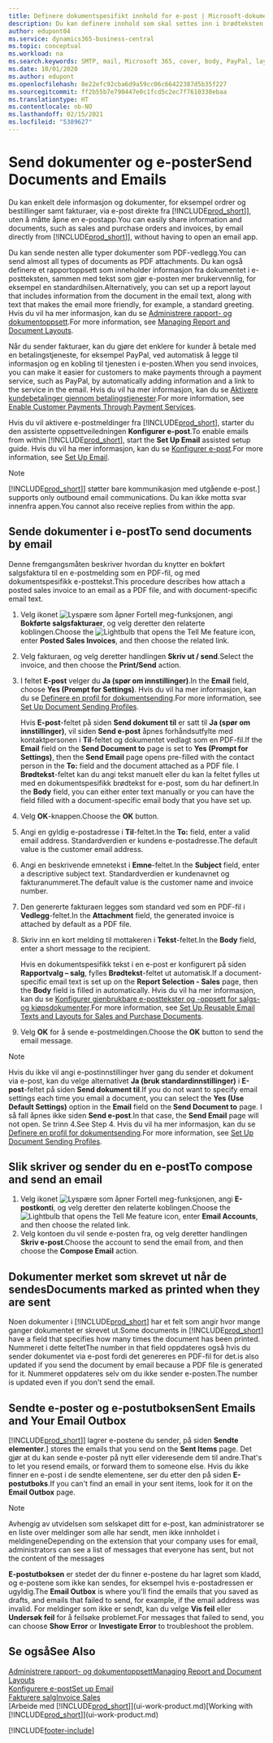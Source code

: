 ```yaml
---
title: Definere dokumentspesifikt innhold for e-post | Microsoft-dokumentasjon
description: Du kan definere innhold som skal settes inn i brødteksten i en e-postmelding, for eksempel en PayPal-kobling. Du kan også legge ved dokumenter i e-postmeldinger.
author: edupont04
ms.service: dynamics365-business-central
ms.topic: conceptual
ms.workload: na
ms.search.keywords: SMTP, mail, Microsoft 365, cover, body, PayPal, layout
ms.date: 10/01/2020
ms.author: edupont
ms.openlocfilehash: 8e22efc92cba6d9a59cc06c66422387d5b35f227
ms.sourcegitcommit: ff2b55b7e790447e0c1fcd5c2ec7f7610338ebaa
ms.translationtype: HT
ms.contentlocale: nb-NO
ms.lasthandoff: 02/15/2021
ms.locfileid: "5389627"
---
```

# <a name="send-documents-and-emails"></a><span data-ttu-id="0cda6-104">Send dokumenter og e-poster</span><span class="sxs-lookup"><span data-stu-id="0cda6-104">Send Documents and Emails</span></span>
<span data-ttu-id="0cda6-105">Du kan enkelt dele informasjon og dokumenter, for eksempel ordrer og bestillinger samt fakturaer, via e-post direkte fra [!INCLUDE[prod_short](includes/prod_short.md)]], uten å måtte åpne en e-postapp.</span><span class="sxs-lookup"><span data-stu-id="0cda6-105">You can easily share information and documents, such as sales and purchase orders and invoices, by email directly from [!INCLUDE[prod_short](includes/prod_short.md)]], without having to open an email app.</span></span> 

<span data-ttu-id="0cda6-106">Du kan sende nesten alle typer dokumenter som PDF-vedlegg.</span><span class="sxs-lookup"><span data-stu-id="0cda6-106">You can send almost all types of documents as PDF attachments.</span></span> <span data-ttu-id="0cda6-107">Du kan også definere et rapportoppsett som inneholder informasjon fra dokumentet i e-postteksten, sammen med tekst som gjør e-posten mer brukervennlig, for eksempel en standardhilsen.</span><span class="sxs-lookup"><span data-stu-id="0cda6-107">Alternatively, you can set up a report layout that includes information from the document in the email text, along with text that makes the email more friendly, for example, a standard greeting.</span></span> <span data-ttu-id="0cda6-108">Hvis du vil ha mer informasjon, kan du se [Administrere rapport- og dokumentoppsett](ui-manage-report-layouts.md).</span><span class="sxs-lookup"><span data-stu-id="0cda6-108">For more information, see [Managing Report and Document Layouts](ui-manage-report-layouts.md).</span></span> <!--this topic does not mention how to set up a layout for email. Need to investigate.-->

<span data-ttu-id="0cda6-109">Når du sender fakturaer, kan du gjøre det enklere for kunder å betale med en betalingstjeneste, for eksempel PayPal, ved automatisk å legge til informasjon og en kobling til tjenesten i e-posten.</span><span class="sxs-lookup"><span data-stu-id="0cda6-109">When you send invoices, you can make it easier for customers to make payments through a payment service, such as PayPal, by automatically adding information and a link to the service in the email.</span></span> <span data-ttu-id="0cda6-110">Hvis du vil ha mer informasjon, kan du se [Aktivere kundebetalinger gjennom betalingstjenester](sales-how-enable-payment-service-extensions.md).</span><span class="sxs-lookup"><span data-stu-id="0cda6-110">For more information, see [Enable Customer Payments Through Payment Services](sales-how-enable-payment-service-extensions.md).</span></span>

<span data-ttu-id="0cda6-111">Hvis du vil aktivere e-postmeldinger fra [!INCLUDE[prod_short](includes/prod_short.md)], starter du den assisterte oppsettveiledningen **Konfigurer e-post**.</span><span class="sxs-lookup"><span data-stu-id="0cda6-111">To enable emails from within [!INCLUDE[prod_short](includes/prod_short.md)], start the **Set Up Email** assisted setup guide.</span></span> <span data-ttu-id="0cda6-112">Hvis du vil ha mer informasjon, kan du se [Konfigurer e-post](admin-how-setup-email.md).</span><span class="sxs-lookup"><span data-stu-id="0cda6-112">For more information, see [Set Up Email](admin-how-setup-email.md).</span></span>

> [!NOTE]
> [!INCLUDE[prod_short](includes/prod_short.md)]<span data-ttu-id="0cda6-113">] støtter bare kommunikasjon med utgående e-post.</span><span class="sxs-lookup"><span data-stu-id="0cda6-113">] supports only outbound email communications.</span></span> <span data-ttu-id="0cda6-114">Du kan ikke motta svar innenfra appen.</span><span class="sxs-lookup"><span data-stu-id="0cda6-114">You cannot also receive replies from within the app.</span></span>

## <a name="to-send-documents-by-email"></a><span data-ttu-id="0cda6-115">Sende dokumenter i e-post</span><span class="sxs-lookup"><span data-stu-id="0cda6-115">To send documents by email</span></span>
<span data-ttu-id="0cda6-116">Denne fremgangsmåten beskriver hvordan du knytter en bokført salgsfaktura til en e-postmelding som en PDF-fil, og med dokumentspesifikk e-posttekst.</span><span class="sxs-lookup"><span data-stu-id="0cda6-116">This procedure describes how attach a posted sales invoice to an email as a PDF file, and with document-specific email text.</span></span> <!--update this-->

1. <span data-ttu-id="0cda6-117">Velg ikonet ![Lyspære som åpner Fortell meg-funksjonen](media/ui-search/search_small.png "Fortell hva du vil gjøre"), angi **Bokførte salgsfakturaer**, og velg deretter den relaterte koblingen.</span><span class="sxs-lookup"><span data-stu-id="0cda6-117">Choose the ![Lightbulb that opens the Tell Me feature](media/ui-search/search_small.png "Tell me what you want to do") icon, enter **Posted Sales Invoices**, and then choose the related link.</span></span>
2. <span data-ttu-id="0cda6-118">Velg fakturaen, og velg deretter handlingen **Skriv ut / send**.</span><span class="sxs-lookup"><span data-stu-id="0cda6-118">Select the invoice, and then choose the **Print/Send** action.</span></span>
3. <span data-ttu-id="0cda6-119">I feltet **E-post** velger du **Ja (spør om innstillinger)**.</span><span class="sxs-lookup"><span data-stu-id="0cda6-119">In the **Email** field, choose **Yes (Prompt for Settings)**.</span></span> <span data-ttu-id="0cda6-120">Hvis du vil ha mer informasjon, kan du se [Definere en profil for dokumentsending](sales-how-setup-document-send-profiles.md).</span><span class="sxs-lookup"><span data-stu-id="0cda6-120">For more information, see [Set Up Document Sending Profiles](sales-how-setup-document-send-profiles.md).</span></span>
    
    <span data-ttu-id="0cda6-121">Hvis **E-post**-feltet på siden **Send dokument til** er satt til **Ja (spør om innstillinger)**, vil siden **Send e-post** åpnes forhåndsutfylte med kontaktpersonen i **Til**-feltet og dokumentet vedlagt som en PDF-fil.</span><span class="sxs-lookup"><span data-stu-id="0cda6-121">If the **Email** field on the **Send Document to** page is set to **Yes (Prompt for Settings)**, then the **Send Email** page opens pre-filled with the contact person in the **To:** field and the document attached as a PDF file.</span></span> <span data-ttu-id="0cda6-122">I **Brødtekst**-feltet kan du angi tekst manuelt eller du kan la feltet fylles ut med en dokumentspesifikk brødtekst for e-post, som du har definert.</span><span class="sxs-lookup"><span data-stu-id="0cda6-122">In the **Body** field, you can either enter text manually or you can have the field filled with a document-specific email body that you have set up.</span></span>

4. <span data-ttu-id="0cda6-123">Velg **OK**-knappen.</span><span class="sxs-lookup"><span data-stu-id="0cda6-123">Choose the **OK** button.</span></span>
5. <span data-ttu-id="0cda6-124">Angi en gyldig e-postadresse i **Til**-feltet.</span><span class="sxs-lookup"><span data-stu-id="0cda6-124">In the **To:** field, enter a valid email address.</span></span> <span data-ttu-id="0cda6-125">Standardverdien er kundens e-postadresse.</span><span class="sxs-lookup"><span data-stu-id="0cda6-125">The default value is the customer email address.</span></span>
6. <span data-ttu-id="0cda6-126">Angi en beskrivende emnetekst i **Emne**-feltet.</span><span class="sxs-lookup"><span data-stu-id="0cda6-126">In the **Subject** field, enter a descriptive subject text.</span></span> <span data-ttu-id="0cda6-127">Standardverdien er kundenavnet og fakturanummeret.</span><span class="sxs-lookup"><span data-stu-id="0cda6-127">The default value is the customer name and invoice number.</span></span>
7. <span data-ttu-id="0cda6-128">Den genererte fakturaen legges som standard ved som en PDF-fil i **Vedlegg**-feltet.</span><span class="sxs-lookup"><span data-stu-id="0cda6-128">In the **Attachment** field, the generated invoice is attached by default as a PDF file.</span></span>
8. <span data-ttu-id="0cda6-129">Skriv inn en kort melding til mottakeren i **Tekst**-feltet.</span><span class="sxs-lookup"><span data-stu-id="0cda6-129">In the **Body** field, enter a short message to the recipient.</span></span>

    <span data-ttu-id="0cda6-130">Hvis en dokumentspesifikk tekst i en e-post er konfigurert på siden **Rapportvalg – salg**, fylles **Brødtekst**-feltet ut automatisk.</span><span class="sxs-lookup"><span data-stu-id="0cda6-130">If a document-specific email text is set up on the **Report Selection - Sales** page, then the **Body** field is filled in automatically.</span></span> <span data-ttu-id="0cda6-131">Hvis du vil ha mer informasjon, kan du se [Konfigurer gjenbrukbare e-posttekster og -oppsett for salgs- og kjøpsdokumenter](admin-how-setup-email.md#set-up-reusable-email-texts-and-layouts-for-sales-and-purchase-documents).</span><span class="sxs-lookup"><span data-stu-id="0cda6-131">For more information, see [Set Up Reusable Email Texts and Layouts for Sales and Purchase Documents](admin-how-setup-email.md#set-up-reusable-email-texts-and-layouts-for-sales-and-purchase-documents).</span></span>
9. <span data-ttu-id="0cda6-132">Velg **OK** for å sende e-postmeldingen.</span><span class="sxs-lookup"><span data-stu-id="0cda6-132">Choose the **OK** button to send the email message.</span></span>

> [!NOTE]  
> <span data-ttu-id="0cda6-133">Hvis du ikke vil angi e-postinnstillinger hver gang du sender et dokument via e-post, kan du velge alternativet **Ja (bruk standardinnstillinger)** i **E-post**-feltet på siden **Send dokument til**.</span><span class="sxs-lookup"><span data-stu-id="0cda6-133">If you do not want to specify email settings each time you email a document, you can select the **Yes (Use Default Settings)** option in the **Email** field on the **Send Document to** page.</span></span> <span data-ttu-id="0cda6-134">I så fall åpnes ikke siden **Send e-post**.</span><span class="sxs-lookup"><span data-stu-id="0cda6-134">In that case, the **Send Email** page will not open.</span></span> <span data-ttu-id="0cda6-135">Se trinn 4.</span><span class="sxs-lookup"><span data-stu-id="0cda6-135">See Step 4.</span></span> <span data-ttu-id="0cda6-136">Hvis du vil ha mer informasjon, kan du se [Definere en profil for dokumentsending](sales-how-setup-document-send-profiles.md).</span><span class="sxs-lookup"><span data-stu-id="0cda6-136">For more information, see [Set Up Document Sending Profiles](sales-how-setup-document-send-profiles.md).</span></span>  

## <a name="to-compose-and-send-an-email"></a><span data-ttu-id="0cda6-137">Slik skriver og sender du en e-post</span><span class="sxs-lookup"><span data-stu-id="0cda6-137">To compose and send an email</span></span>
1. <span data-ttu-id="0cda6-138">Velg ikonet ![Lyspære som åpner Fortell meg-funksjonen](media/ui-search/search_small.png "Fortell hva du vil gjøre"), angi **E-postkonti**, og velg deretter den relaterte koblingen.</span><span class="sxs-lookup"><span data-stu-id="0cda6-138">Choose the ![Lightbulb that opens the Tell Me feature](media/ui-search/search_small.png "Tell me what you want to do") icon, enter **Email Accounts**, and then choose the related link.</span></span>
2. <span data-ttu-id="0cda6-139">Velg kontoen du vil sende e-posten fra, og velg deretter handlingen **Skriv e-post**.</span><span class="sxs-lookup"><span data-stu-id="0cda6-139">Choose the account to send the email from, and then choose the **Compose Email** action.</span></span>

## <a name="documents-marked-as-printed-when-they-are-sent"></a><span data-ttu-id="0cda6-140">Dokumenter merket som skrevet ut når de sendes</span><span class="sxs-lookup"><span data-stu-id="0cda6-140">Documents marked as printed when they are sent</span></span>
<span data-ttu-id="0cda6-141">Noen dokumenter i [!INCLUDE[prod_short](includes/prod_short.md)] har et felt som angir hvor mange ganger dokumentet er skrevet ut.</span><span class="sxs-lookup"><span data-stu-id="0cda6-141">Some documents in [!INCLUDE[prod_short](includes/prod_short.md)] have a field that specifies how many times the document has been printed.</span></span> <span data-ttu-id="0cda6-142">Nummeret i dette feltet</span><span class="sxs-lookup"><span data-stu-id="0cda6-142">The number in that field</span></span> <!--"that field?" need a name...--> <span data-ttu-id="0cda6-143">oppdateres også hvis du sender dokumentet via e-post fordi det genereres en PDF-fil for det.</span><span class="sxs-lookup"><span data-stu-id="0cda6-143">is also updated if you send the document by email because a PDF file is generated for it.</span></span> <span data-ttu-id="0cda6-144">Nummeret oppdateres selv om du ikke sender e-posten.</span><span class="sxs-lookup"><span data-stu-id="0cda6-144">The number is updated even if you don't send the email.</span></span> <!--guessing this is because emails are technically reports, so the counter bumps up whenever someone creates an email. Need to verify.-->

## <a name="sent-emails-and-your-email-outbox"></a><span data-ttu-id="0cda6-145">Sendte e-poster og e-postutboksen</span><span class="sxs-lookup"><span data-stu-id="0cda6-145">Sent Emails and Your Email Outbox</span></span>
[!INCLUDE[prod_short](includes/prod_short.md)]<span data-ttu-id="0cda6-146">] lagrer e-postene du sender, på siden **Sendte elementer**.</span><span class="sxs-lookup"><span data-stu-id="0cda6-146">] stores the emails that you send on the **Sent Items** page.</span></span> <span data-ttu-id="0cda6-147">Det gjør at du kan sende e-poster på nytt eller videresende dem til andre.</span><span class="sxs-lookup"><span data-stu-id="0cda6-147">That's to let you resend emails, or forward them to someone else.</span></span> <span data-ttu-id="0cda6-148">Hvis du ikke finner en e-post i de sendte elementene, ser du etter den på siden **E-postutboks**.</span><span class="sxs-lookup"><span data-stu-id="0cda6-148">If you can't find an email in your sent items, look for it on the **Email Outbox** page.</span></span> 

> [!NOTE]
> <span data-ttu-id="0cda6-149">Avhengig av utvidelsen som selskapet ditt for e-post, kan administratorer se en liste over meldinger som alle har sendt, men ikke innholdet i meldingene</span><span class="sxs-lookup"><span data-stu-id="0cda6-149">Depending on the extension that your company uses for email, administrators can see a list of messages that everyone has sent, but not the content of the messages</span></span>

<span data-ttu-id="0cda6-150">**E-postutboksen** er stedet der du finner e-postene du har lagret som kladd, og e-postene som ikke kan sendes, for eksempel hvis e-postadressen er ugyldig.</span><span class="sxs-lookup"><span data-stu-id="0cda6-150">The **Email Outbox** is where you'll find the emails that you saved as drafts, and emails that failed to send, for example, if the email address was invalid.</span></span> <span data-ttu-id="0cda6-151">For meldinger som ikke er sendt, kan du velge **Vis feil** eller **Undersøk feil** for å feilsøke problemet.</span><span class="sxs-lookup"><span data-stu-id="0cda6-151">For messages that failed to send, you can choose **Show Error** or **Investigate Error** to troubleshoot the problem.</span></span>

## <a name="see-also"></a><span data-ttu-id="0cda6-152">Se også</span><span class="sxs-lookup"><span data-stu-id="0cda6-152">See Also</span></span>
[<span data-ttu-id="0cda6-153">Administrere rapport- og dokumentoppsett</span><span class="sxs-lookup"><span data-stu-id="0cda6-153">Managing Report and Document Layouts</span></span>](ui-manage-report-layouts.md)  
[<span data-ttu-id="0cda6-154">Konfigurere e-post</span><span class="sxs-lookup"><span data-stu-id="0cda6-154">Set up Email</span></span>](admin-how-setup-email.md)  
[<span data-ttu-id="0cda6-155">Fakturere salg</span><span class="sxs-lookup"><span data-stu-id="0cda6-155">Invoice Sales</span></span>](sales-how-invoice-sales.md)  
<span data-ttu-id="0cda6-156">[Arbeide med [!INCLUDE[prod_short](includes/prod_short.md)]](ui-work-product.md)</span><span class="sxs-lookup"><span data-stu-id="0cda6-156">[Working with [!INCLUDE[prod_short](includes/prod_short.md)]](ui-work-product.md)</span></span>


[!INCLUDE[footer-include](includes/footer-banner.md)]